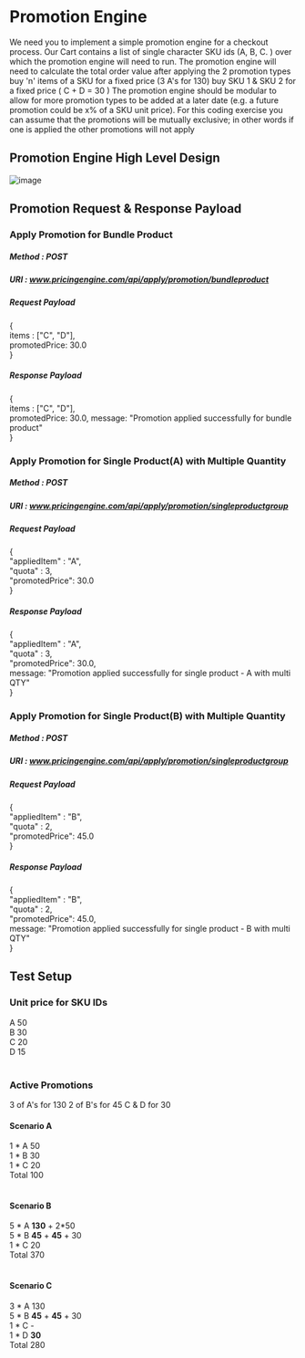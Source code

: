# Promotion Engine
We need you to implement a simple promotion engine for a checkout process. Our Cart contains a list of single character SKU ids (A, B, C.	) over which the promotion engine will need to run.
The promotion engine will need to calculate the total order value after applying the 2 promotion types
buy 'n' items of a SKU for a fixed price (3 A's for 130)
buy SKU 1 & SKU 2 for a fixed price ( C + D = 30 )
The promotion engine should be modular to allow for more promotion types to be added at a later date (e.g. a future promotion could be x% of a SKU unit price). For this coding exercise you can assume that the promotions will be mutually exclusive; in other words if one is applied the other promotions will not apply

## Promotion Engine High Level Design

![image](https://user-images.githubusercontent.com/115500959/194984426-0eb35ced-1be7-4d54-9b46-de9441c69856.png)

## Promotion Request & Response Payload
### Apply Promotion for Bundle Product
##### Method : POST
##### URI : www.pricingengine.com/api/apply/promotion/bundleproduct
##### Request Payload
{<br>
 	items : ["C", "D"],<br>
 	promotedPrice: 30.0<br>
}
##### Response Payload
{<br>
 	items : ["C", "D"],<br>
 	promotedPrice: 30.0,
 	message: "Promotion applied successfully for bundle product"<br>
}

### Apply Promotion for Single Product(A) with Multiple Quantity
##### Method : POST
##### URI : www.pricingengine.com/api/apply/promotion/singleproductgroup
##### Request Payload
{<br>
 	"appliedItem" : "A",<br>
 	"quota" : 3,<br>
 	"promotedPrice": 30.0<br>
}
##### Response Payload
{<br>
 	"appliedItem" : "A",<br>
 	"quota" : 3,<br>
 	"promotedPrice": 30.0,<br>
 	message: "Promotion applied successfully for single product - A  with multi QTY"<br>
}

### Apply Promotion for Single Product(B) with Multiple Quantity
##### Method : POST
##### URI : www.pricingengine.com/api/apply/promotion/singleproductgroup
##### Request Payload
{<br>
 	"appliedItem" : "B",<br>
 	"quota" : 2,<br>
 	"promotedPrice": 45.0<br>
}
##### Response Payload
{<br>
 	"appliedItem" : "B",<br>
 	"quota" : 2,<br>
 	"promotedPrice": 45.0,<br>
 	message: "Promotion applied successfully for single product - B with multi QTY"<br>
}

## Test Setup
### Unit price for SKU IDs 
A	50<br>
B	30<br>
C	20<br>
D	15<br>
<br>
### Active Promotions
3 of A's for 130
2 of B's for 45 
C & D for 30
<br>
#### Scenario A
1 * A 50<br>
1 * B 30<br>
1 * C 20<br>
Total 100<br>
<br>
#### Scenario B
5 * A <b>130</b> + 2*50<br>
5 * B <b>45</b> + <b>45</b> + 30<br>
1 * C 20<br>
Total 370<br>
<br>
#### Scenario C
3 * A 130<br>
5 * B <b>45</b> + <b>45</b> + 30<br>
1 * C -<br>
1 * D <b>30</b><br>
Total	280<br>
